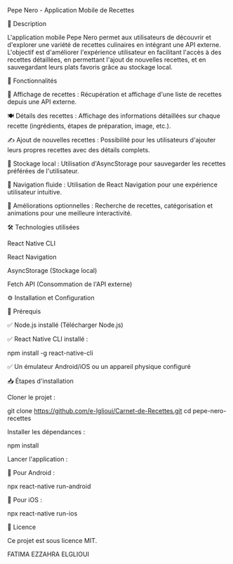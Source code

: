 Pepe Nero - Application Mobile de Recettes

📌 Description

L'application mobile Pepe Nero permet aux utilisateurs de découvrir et d'explorer une variété de recettes culinaires en intégrant une API externe. L'objectif est d'améliorer l'expérience utilisateur en facilitant l'accès à des recettes détaillées, en permettant l'ajout de nouvelles recettes, et en sauvegardant leurs plats favoris grâce au stockage local.

🚀 Fonctionnalités

📜 Affichage de recettes : Récupération et affichage d'une liste de recettes depuis une API externe.

🍽 Détails des recettes : Affichage des informations détaillées sur chaque recette (ingrédients, étapes de préparation, image, etc.).

✍️ Ajout de nouvelles recettes : Possibilité pour les utilisateurs d'ajouter leurs propres recettes avec des détails complets.

💾 Stockage local : Utilisation d'AsyncStorage pour sauvegarder les recettes préférées de l'utilisateur.

🔄 Navigation fluide : Utilisation de React Navigation pour une expérience utilisateur intuitive.

🎨 Améliorations optionnelles : Recherche de recettes, catégorisation et animations pour une meilleure interactivité.

🛠 Technologies utilisées

React Native CLI

React Navigation

AsyncStorage (Stockage local)

Fetch API (Consommation de l'API externe)

⚙️ Installation et Configuration

📌 Prérequis

✅ Node.js installé (Télécharger Node.js)

✅ React Native CLI installé :

npm install -g react-native-cli

✅ Un émulateur Android/iOS ou un appareil physique configuré

📥 Étapes d'installation

Cloner le projet :

git clone https://github.com/e-lglioui/Carnet-de-Recettes.git
cd pepe-nero-recettes

Installer les dépendances :

npm install

Lancer l'application :

📱 Pour Android :

npx react-native run-android

🍏 Pour iOS :

npx react-native run-ios

📜 Licence

Ce projet est sous licence MIT.

FATIMA EZZAHRA ELGLIOUI
